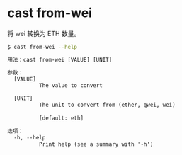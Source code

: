 # cast from-wei

将 wei 转换为 ETH 数量。

```bash
$ cast from-wei --help
```

```txt
用法：cast from-wei [VALUE] [UNIT]

参数：
  [VALUE]
          The value to convert

  [UNIT]
          The unit to convert from (ether, gwei, wei)
          
          [default: eth]

选项：
  -h, --help
          Print help (see a summary with '-h')
```